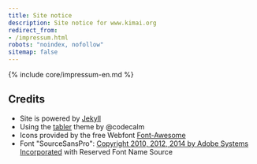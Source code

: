 ```yaml
---
title: Site notice
description: Site notice for www.kimai.org
redirect_from: 
- /impressum.html
robots: "noindex, nofollow"
sitemap: false
---
```

{% include core/impressum-en.md %}

## Credits

- Site is powered by [Jekyll](http://jekyllrb.com/)
- Using the [tabler](https://github.com/tabler/tabler) theme by @codecalm
- Icons provided by the free Webfont [Font-Awesome](https://fontawesome.io/)
- Font "SourceSansPro": [Copyright 2010, 2012, 2014 by Adobe Systems Incorporated](http://www.adobe.com/) with Reserved Font Name Source
